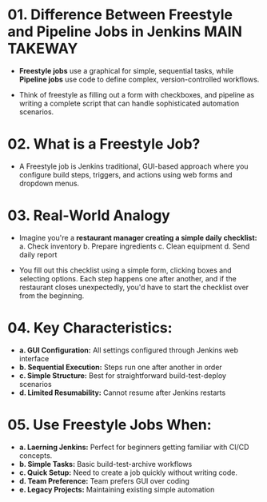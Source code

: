 # 01. Difference Between Freestyle and Pipeline Jobs in Jenkins MAIN TAKEWAY

- **Freestyle jobs** use a graphical for simple, sequential tasks, while **Pipeline jobs** use code to define complex, version-controlled
  workflows.

- Think of freestyle as filling out a form with checkboxes, and pipeline as writing a complete script that can handle sophisticated
  automation scenarios.


# 02. What is a Freestyle Job?

- A Freestyle job is Jenkins traditional, GUI-based approach where you configure build steps, triggers, and actions using web forms
  and dropdown menus.


# 03. Real-World Analogy

- Imagine you're a **restaurant manager creating a simple daily checklist:**
  a. Check inventory
  b. Prepare ingredients
  c. Clean equipment
  d. Send daily report

- You fill out this checklist using a simple form, clicking boxes and selecting options. Each step happens one after another,
  and if the restaurant closes unexpectedly, you'd have to start the checklist over from the beginning.


# 04. Key Characteristics:

- **a. GUI Configuration:** All settings configured through Jenkins web interface
- **b. Sequential Execution:** Steps run one after another in order
- **c. Simple Structure:** Best for straightforward build-test-deploy scenarios
- **d. Limited Resumability:** Cannot resume after Jenkins restarts


# 05. Use Freestyle Jobs When:

- **a. Laerning Jenkins:** Perfect for beginners getting familiar with CI/CD concepts.
- **b. Simple Tasks:** Basic build-test-archive workflows
- **c. Quick Setup:** Need to create a job quickly without writing code.
- **d. Team Preference:** Team prefers GUI over coding
- **e. Legacy Projects:** Maintaining existing simple automation